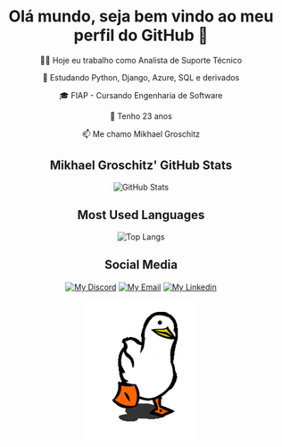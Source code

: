 <div align="center">
  
# Olá mundo, seja bem vindo ao meu perfil do GitHub 👋

<p> 👨‍💻 Hoje eu trabalho como Analista de Suporte Técnico </p>
<p> 🌱 Estudando Python, Django, Azure, SQL e derivados </p>
<p> 🎓 FIAP - Cursando Engenharia de Software </p>
<p> 🧒 Tenho 23 anos </p>
<p> 📫 Me chamo Mikhael Groschitz </p>

## Mikhael Groschitz' GitHub Stats

![GitHub Stats](https://github-readme-stats.vercel.app/api?username=Mikhael-Groschitz&show_icons=true&theme=radical)

## Most Used Languages

![Top Langs](https://github-readme-stats.vercel.app/api/top-langs/?username=Mikhael-Groschitz&layout=compact&theme=radical)

## Social Media

<p align="center">
  <a href="https://discord.gg/a4y8M7AMy2" target="blank"><img align="center" src="https://cdn.jsdelivr.net/npm/simple-icons@3.0.1/icons/discord.svg" alt="My Discord" height="30" width="40" /></a>
  <a href="mailto:mikhael907@yahoo.com" target="blank"><img align="center" src="https://cdn.jsdelivr.net/npm/simple-icons@3.0.1/icons/yahoo.svg" alt="My Email" height="30" width="40" /></a>
  <a href="https://www.linkedin.com/in/mikhael-groschitz/" target="blank"><img align="center" src="https://cdn.jsdelivr.net/npm/simple-icons@3.0.1/icons/linkedin.svg" alt="My Linkedin" height="30" width="40" /></a>
</p>

![Duck animation](https://github.com/Mikhael-Groschitz/Mikhael-Groschitz/blob/1d621d1d54e42d91307265b4c55b8d667e7c9cf7/blob/duck-gif.gif)

</div>


